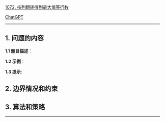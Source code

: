 [1072. 按列翻转得到最大值等行数](https://leetcode.cn/problems/flip-columns-for-maximum-number-of-equal-rows)

[ChatGPT](chat.openai.com)

---

## 1. 问题的内容
**1.1 题目描述**：

**1.2 示例**：

**1.3 提示**:

## 2. 边界情况和约束


## 3. 算法和策略

---

